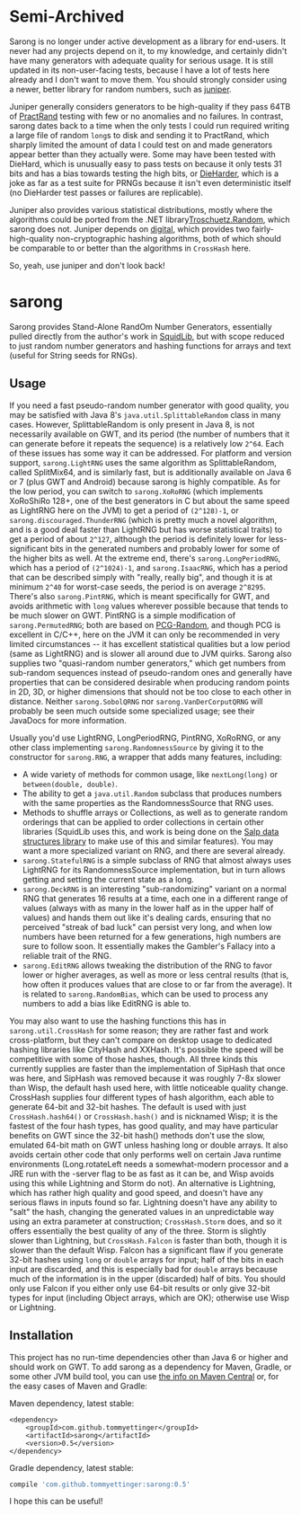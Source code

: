 # Semi-Archived

Sarong is no longer under active development as a library for end-users. It never had any projects depend on it, to my
knowledge, and certainly didn't have many generators with adequate quality for serious usage. It is still updated in its
non-user-facing tests, because I have a lot of tests here already and I don't want to move them. You should strongly
consider using a newer, better library for random numbers, such as [juniper](https://github.com/tommyettinger/juniper).

Juniper generally considers generators to be high-quality if they pass 64TB of
[PractRand](https://pracrand.sourceforge.net) testing with few or no anomalies and no failures. In contrast, sarong
dates back to a time when the only tests I could run required writing a large file of random `long`s to disk and sending
it to PractRand, which sharply limited the amount of data I could test on and made generators appear better than they
actually were. Some may have been tested with DieHard, which is unusually easy to pass tests on because it only tests
31 bits and has a bias towards testing the high bits, or
[DieHarder](https://webhome.phy.duke.edu/~rgb/General/dieharder.php), which is a joke as far as a test suite for PRNGs
because it isn't even deterministic itself (no DieHarder test passes or failures are replicable).

Juniper also provides various statistical distributions, mostly where the algorithms could be ported from the .NET
library[Troschuetz.Random](https://gitlab.com/pomma89/troschuetz-random), which sarong does not.  Juniper depends on
[digital](https://github.com/tommyettinger/digital), which provides two fairly-high-quality non-cryptographic hashing
algorithms, both of which should be comparable to or better than the algorithms in `CrossHash` here.

So, yeah, use juniper and don't look back!

# sarong

Sarong provides Stand-Alone RandOm Number Generators, essentially pulled directly from the author's
work in [SquidLib](https://github.com/SquidPony/SquidLib), but with scope reduced to just random
number generators and hashing functions for arrays and text (useful for String seeds for RNGs).

## Usage

If you need a fast pseudo-random number generator with good quality, you may be satisfied with
Java 8's `java.util.SplittableRandom` class in many cases. However, SplittableRandom is only present
in Java 8, is not necessarily available on GWT, and its period (the number of numbers that it can
generate before it repeats the sequence) is a relatively low `2^64`. Each of these issues has some way
it can be addressed. For platform and version support, `sarong.LightRNG` uses the same algorithm as
SplittableRandom, called SplitMix64, and is similarly fast, but is additionally available on Java 6
or 7 (plus GWT and Android) because sarong is highly compatible. As for the low period, you can switch
to `sarong.XoRoRNG` (which implements XoRoShiRo 128+, one of the best generators in C but about the
same speed as LightRNG here on the JVM) to get a period of `(2^128)-1`, or `sarong.discouraged.ThunderRNG` (which
is pretty much a novel algorithm, and is a good deal faster than LightRNG but has worse statistical
traits) to get a period of about `2^127`, although the period is definitely lower for less-significant
bits in the generated numbers and probably lower for some of the higher bits as well. At the extreme
end, there's `sarong.LongPeriodRNG`, which has a period of `(2^1024)-1`, and `sarong.IsaacRNG`, which
has a period that can be described simply with "really, really big", and though it is at minimum `2^40`
for worst-case seeds, the period is on average `2^8295`. There's also `sarong.PintRNG`, which is meant
specifically for GWT, and avoids arithmetic with `long` values wherever possible because that tends to
be much slower on GWT. PintRNG is a simple modification of `sarong.PermutedRNG`; both are based on
[PCG-Random](http://www.pcg-random.org/), and though PCG is excellent in C/C++, here on the JVM it can
only be recommended in very limited circumstances -- it has excellent statistical qualities but a low
period (same as LightRNG) and is slower all around due to JVM quirks. Sarong also supplies two
"quasi-random number generators," which get numbers from sub-random sequences instead of pseudo-random
ones and generally have properties that can be considered desirable when producing random points in
2D, 3D, or higher dimensions that should not be too close to each other in distance. Neither
`sarong.SobolQRNG` nor `sarong.VanDerCorputQRNG` will probably be seen much outside some specialized
usage; see their JavaDocs for more information.

Usually you'd use LightRNG, LongPeriodRNG, PintRNG, XoRoRNG, or any other class implementing
`sarong.RandomnessSource` by giving it to the constructor for `sarong.RNG`, a wrapper that adds
many features, including:
  * A wide variety of methods for common usage, like `nextLong(long)` or `between(double, double)`.
  * The ability to get a `java.util.Random` subclass that produces numbers with the same properties
    as the RandomnessSource that RNG uses.
  * Methods to shuffle arrays or Collections, as well as to generate random orderings that can be
    applied to order collections in certain other libraries (SquidLib uses this, and work is being
    done on the [Salp data structures library](https://github.com/tommyettinger/salp) to make use of
    this and similar features).
You may want a more specialized variant on RNG, and there are several already.
  * `sarong.StatefulRNG` is a simple subclass of RNG that almost always uses LightRNG for its
    RandomnessSource implementation, but in turn allows getting and setting the current state as
    a long.
  * `sarong.DeckRNG` is an interesting "sub-randomizing" variant on a normal RNG that generates 16
    results at a time, each one in a different range of values (always with as many in the lower half
    as in the upper half of values) and hands them out like it's dealing cards, ensuring that no
    perceived "streak of bad luck" can persist very long, and when low numbers have been returned for
    a few generations, high numbers are sure to follow soon. It essentially makes the Gambler's
    Fallacy into a reliable trait of the RNG.
  * `sarong.EditRNG` allows tweaking the distribution of the RNG to favor lower or higher averages,
    as well as more or less central results (that is, how often it produces values that are close to
    or far from the average). It is related to `sarong.RandomBias`, which can be used to process
    any numbers to add a bias like EditRNG is able to.

You may also want to use the hashing functions this has in `sarong.util.CrossHash` for some reason;
they are rather fast and work cross-platform, but they can't compare on desktop usage to dedicated
hashing libraries like CityHash and XXHash. It's possible the speed will be competitive with some of
those hashes, though. All three kinds this currently supplies are faster than the implementation of
SipHash that once was here, and SipHash was removed because it was roughly 7-8x slower than Wisp,
the default hash used here, with little noticeable quality change. CrossHash supplies four different
types of hash algorithm, each able to generate 64-bit and 32-bit hashes. The default is used with
just `CrossHash.hash64()` or `CrossHash.hash()` and is nicknamed Wisp; it is the fastest of the four
hash types, has good quality, and may have particular benefits on GWT since the 32-bit hash() methods
don't use the slow, emulated 64-bit math on GWT unless hashing long or double arrays. It also avoids
certain other code that only performs well on certain Java runtime environments (Long.rotateLeft
needs a somewhat-modern processor and a JRE run with the -server flag to be as fast as it can be, and
Wisp avoids using this while Lightning and Storm do not). An alternative is Lightning, which has
rather high quality and good speed, and doesn't have any serious flaws in inputs found so far.
Lightning doesn't have any ability to "salt" the hash, changing the generated values in an
unpredictable way using an extra parameter at construction; `CrossHash.Storm` does, and so it offers
essentially the best quality of any of the three. Storm is slightly slower than Lightning, but
`CrossHash.Falcon` is faster than both, though it is slower than the default Wisp. Falcon has a
significant flaw if you generate 32-bit hashes using `long` or `double` arrays for input; half of
the bits in each input are discarded, and this is especially bad for `double` arrays because much of
the information is in the upper (discarded) half of bits. You should only use Falcon if you either
only use 64-bit results or only give 32-bit types for input (including Object arrays, which are OK);
otherwise use Wisp or Lightning.

## Installation
This project has no run-time dependencies other than Java 6 or higher and should work on GWT. To add
sarong as a dependency for Maven, Gradle, or some other JVM build tool, you can use
[the info on Maven Central](http://search.maven.org/#artifactdetails%7Ccom.github.tommyettinger%7Csarong%7C0.5%7Cjar)
or, for the easy cases of Maven and Gradle:

Maven dependency, latest stable:

```maven-pom
<dependency>
    <groupId>com.github.tommyettinger</groupId>
    <artifactId>sarong</artifactId>
    <version>0.5</version>
</dependency>
```

Gradle dependency, latest stable:

```groovy
compile 'com.github.tommyettinger:sarong:0.5'
```

I hope this can be useful!
